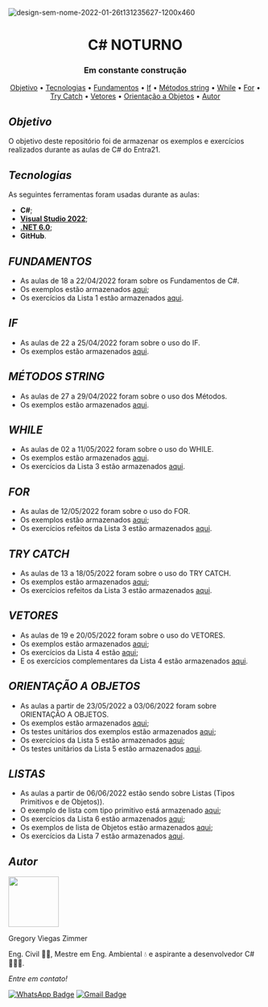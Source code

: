 ![design-sem-nome-2022-01-26t131235627-1200x460](https://user-images.githubusercontent.com/105084941/172011940-4cdc7594-5d71-4823-95c6-1d3cec75fe7e.png)
<h1 align="center">C# NOTURNO</h1>
<h3 align="center">Em constante construção</h3>

<p align="center">
 <a href="#objetivo">Objetivo</a> •
 <a href="#tecnologias">Tecnologias</a> • 
 <a href="#fundamentos">Fundamentos</a> • 
 <a href="#if">If</a> • 
 <a href="#métodos-string">Métodos string</a> •
 <a href="#while">While</a> •
 <a href="#for">For</a> •
 <a href="#try-catch">Try Catch</a> •
 <a href="#vetores">Vetores</a> •
 <a href="#orientação-a-objetos">Orientação a Objetos</a> •
 <a href="#autor">Autor</a>
</p>

  
## _Objetivo_

O objetivo deste repositório foi de armazenar os exemplos e exercícios realizados durante as aulas de C# do Entra21. 

  
##  _Tecnologias_

As seguintes ferramentas foram usadas durante as aulas:

* <b>C#</b>;
* [<b>Visual Studio 2022</b>](https://visualstudio.microsoft.com/pt-br/downloads/);
* [<b>.NET 6.0</b>](https://dotnet.microsoft.com/en-us/download);
* <b>GitHub</b>.
  
## _FUNDAMENTOS_

* As aulas de 18 a 22/04/2022 foram sobre os Fundamentos de C#.
* Os exemplos estão armazenados [aqui](https://github.com/GreemerBR/entra-21/tree/master/Entra21.ExemplosFundamentosCSharp);
* Os exercícios da Lista 1 estão armazenados [aqui](https://github.com/GreemerBR/entra-21/tree/master/Entra21.ExerciciosSolicitacaoDeInformacao).

## _IF_

* As aulas de 22 a 25/04/2022 foram sobre o uso do IF.
* Os exemplos estão armazenados [aqui](https://github.com/GreemerBR/entra-21/tree/master/Entra21.ExemplosIf).
  
## _MÉTODOS STRING_

* As aulas de 27 a 29/04/2022 foram sobre o uso dos Métodos.
* Os exemplos estão armazenados [aqui](https://github.com/GreemerBR/entra-21/tree/master/Entra21.ExemplosMetodosString).

## _WHILE_

* As aulas de 02 a 11/05/2022 foram sobre o uso do WHILE.
* Os exemplos estão armazenados [aqui](https://github.com/GreemerBR/entra-21/tree/master/Entra21.ExemplosWhile).
* Os exercícios da Lista 3 estão armazenados [aqui](https://github.com/GreemerBR/entra-21/tree/master/Entra21.ExerciciosWhile).

## _FOR_

* As aulas de 12/05/2022 foram sobre o uso do FOR.
* Os exemplos estão armazenados [aqui](https://github.com/GreemerBR/entra-21/tree/master/Entra21.ExemplosFor);
* Os exercícios refeitos da Lista 3 estão armazenados [aqui](https://github.com/GreemerBR/entra-21/tree/master/Entra21.ExerciciosForComTryCatch).

## _TRY CATCH_

* As aulas de 13 a 18/05/2022 foram sobre o uso do TRY CATCH.
* Os exemplos estão armazenados [aqui](https://github.com/GreemerBR/entra-21/tree/master/Entra21.ExemplosTryCatch);
* Os exercícios refeitos da Lista 3 estão armazenados [aqui](https://github.com/GreemerBR/entra-21/tree/master/Entra21.ExerciciosForComTryCatch).

## _VETORES_

* As aulas de 19 e 20/05/2022 foram sobre o uso do VETORES.
* Os exemplos estão armazenados [aqui](https://github.com/GreemerBR/entra-21/tree/master/Entra21.ExemplosTryCatch);
* Os exercícios da Lista 4 estão [aqui](https://github.com/GreemerBR/entra-21/tree/master/Entra21.ExerciciosVetor);
* E os exercícios complementares da Lista 4 estão armazenados [aqui](https://github.com/GreemerBR/entra-21/tree/master/Entra21.ExerciciosVetoresComplementares). 

## _ORIENTAÇÃO A OBJETOS_

* As aulas a partir de 23/05/2022 a 03/06/2022 foram sobre ORIENTAÇÃO A OBJETOS.
* Os exemplos estão armazenados [aqui](https://github.com/GreemerBR/entra-21/tree/master/Entra21.ExemplosOrientacaoObjetos);
* Os testes unitários dos exemplos estão armazenados [aqui](https://github.com/GreemerBR/entra-21/tree/master/Entra21.ExemplosOrientacaoObjetos.Tests);
* Os exercícios da Lista 5 estão armazenados [aqui](https://github.com/GreemerBR/entra-21/tree/master/Entra21.ExercicioOrientacaoObjetos);
* Os testes unitários da Lista 5 estão armazenados [aqui](https://github.com/GreemerBR/entra-21/tree/master/Entra21.ExercicioOrientacaoObjetos.Tests).

## _LISTAS_

* As aulas a partir de 06/06/2022 estão sendo sobre Listas (Tipos Primitivos e de Objetos)).
* O exemplo de lista com tipo primitivo está armazenado [aqui](https://github.com/GreemerBR/entra-21/tree/master/Entra21.ExemplosLista);
* Os exercícios da Lista 6 estão armazenados [aqui](https://github.com/GreemerBR/entra-21/tree/master/Entra21.ExerciciosLista);
* Os exemplos de lista de Objetos estão armazenados [aqui](https://github.com/GreemerBR/entra-21/tree/master/Entra21.ExemplosListaObjetos);
* Os exercícios da Lista 7 estão armazenados [aqui](https://github.com/GreemerBR/entra-21/tree/master/Entra21.ExerciciosListaObjetos).
  
## _Autor_

<img src="https://avatars.githubusercontent.com/u/83144131?v=4" width="100px;" alt=""/>
<p>Gregory Viegas Zimmer</p>

Eng. Civil 👷🏻, Mestre em Eng. Ambiental 💧 e aspirante a desenvolvedor C# 👨🏻‍💻.

_Entre em contato!_

[![WhatsApp Badge](https://img.shields.io/badge/WhatsApp-25D366?style=for-the-badge&logo=whatsapp&logoColor=white)](https://wa.me/5547991885219) 
[![Gmail Badge](https://img.shields.io/badge/Gmail-D14836?style=for-the-badge&logo=gmail&logoColor=white&link=mailto:gregory.v.zimmer@gmail.com)](mailto:gregory.v.zimmer@gmail.com)
 
